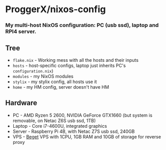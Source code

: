 # ProggerX/nixos-config
### My multi-host NixOS configuration: PC (usb ssd), laptop and RPI4 server.
## Tree
- ```flake.nix``` - Working mess with all the hosts and their inputs
- ```hosts``` - host-specific configs, laptop just inherits PC's ```configuration.nix```)
- ```modules``` - my NixOS modules
- ```stylix``` - my stylix config, all hosts use it
- ```home``` - my HM config, server doesn't have HM
## Hardware
- PC - AMD Ryzen 5 2600, NVIDIA GeForce GTX1660 (but system is removable, on Netac Z6S usb ssd, 1TB)
- Laptop - Core i7-4600U, integrated graphics
- Server - Raspberry Pi 4B, with Netac Z7S usb ssd, 240GB
- VPS - [Beget](https://beget.com/) VPS with 1CPU, 1GB RAM and 10GB of storage for reverse proxy
